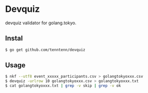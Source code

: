 # Devquiz

devquiz validator for golang.tokyo.

## Instal

```sh
$ go get github.com/tenntenn/devquiz
```

## Usage

```sh
$ nkf --utf8 event_xxxxx_participants.csv > golangtokyoxxx.csv
$ devquiz -urlrow 10 golangtokyoxxx.csv > golangtokyoxxx.txt
$ cat golangtokyoxxx.txt | grep -v skip | grep -v ok
```

